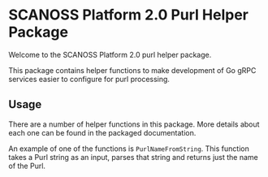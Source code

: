 # SCANOSS Platform 2.0 Purl Helper Package
Welcome to the SCANOSS Platform 2.0 purl helper package.

This package contains helper functions to make development of Go gRPC services easier to configure for purl processing.

## Usage
There are a number of helper functions in this package. More details about each one can be found in the packaged documentation.

An example of one of the functions is `PurlNameFromString`. This function takes a Purl string as an input, parses that string and returns just the name of the Purl.
